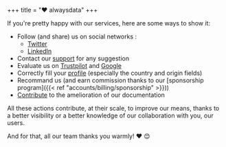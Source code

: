 +++
title = "❤️ alwaysdata"
+++

If you're pretty happy with our services, here are some ways to show it:

* Follow (and share) us on social networks :
  * [Twitter](https://twitter.com/alwaysdata)
  * [LinkedIn](https://www.linkedin.com/company/alwaysdata/)
* Contact our [support](https://admin.alwaysdata.com/support/) for any suggestion
* Evaluate us on [Trustpilot](https://www.trustpilot.com/evaluate/alwaysdata.com) and [Google](https://g.page/r/CdUxURUC1V4SEB0/review)
* Correctly fill your [profile](https://admin.alwaysdata.com/admin/details/) (especially the country and origin fields)
* Recommand us (and earn commission thanks to our [sponsorship program]({{< ref "accounts/billing/sponsorship" >}}))
* [Contribute](https://github.com/alwaysdata/documentation/) to the amelioration of our documentation

All these actions contribute, at their scale, to improve our means, thanks to a better visibility or a better knowledge of our collaboration with you, our users.

And for that, all our team thanks you warmly! ❤️ &#x1F60A;
